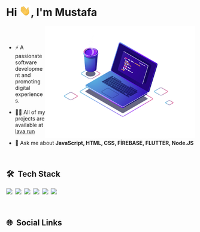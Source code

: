 <h1 align="left">Hi <img src="./hi.gif" width="30px" alt="Hi">, I'm Mustafa</h1>
<img src="./laptop.png" align="right" min-width="400em" max-width="400em" width="400em" alt="laptop"/>

<br><br>

- ⚡ A passionate software development and promoting digital experiences.


- 👨‍💻 All of my projects are available at [lava run](https://lavarun0.web.app/)

- 💬 Ask me about **JavaScript, HTML, CSS, FİREBASE, FLUTTER, Node.JS**

<br>

## 🛠 &nbsp;Tech Stack

<img src="https://img.shields.io/badge/JavaScript-323330?style=for-the-badge&logo=javascript&logoColor=F7DF1E" />&nbsp;
<img src="https://img.shields.io/badge/Node.js-339933?style=for-the-badge&logo=nodedotjs&logoColor=white" />&nbsp;
<img src="https://img.shields.io/badge/HTML5-E34F26?style=for-the-badge&logo=html5&logoColor=white" />&nbsp;
<img src="https://img.shields.io/badge/React-20232A?style=for-the-badge&logo=react&logoColor=61DAFB" />&nbsp;
<img src="https://img.shields.io/badge/CSS3-1572B6?style=for-the-badge&logo=css3&logoColor=white" />&nbsp;
<img src="https://img.shields.io/badge/GIT-E44C30?style=for-the-badge&logo=git&logoColor=white" />&nbsp;

<br>


## 🌐 &nbsp;Social Links

<p align="left">
  <a href="https://instagram.com/mustafa.sqhin" alt="Linkedin"></a>
</p>
